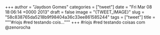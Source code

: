
+++
author = "Jaydson Gomes"
categories = ["tweet"]
date = "Fri Mar 08 18:06:14 +0000 2013"
draft = false
image = "{TWEET_IMAGE}"
slug = "58c838765da5218b9f98404a36c33ee861585244"
tags = ["tweet"]
title = """#riojs #red testando cois..."""
+++
#riojs #red testando coisas com @zenorocha
